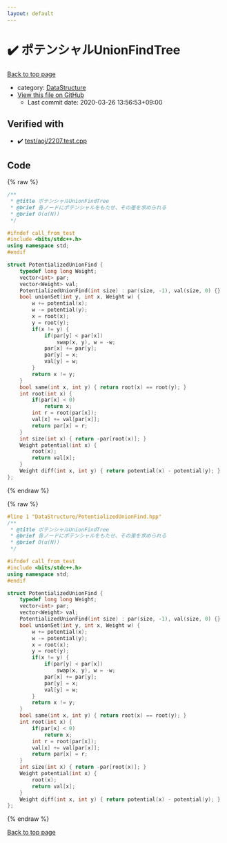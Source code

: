 ```yaml
---
layout: default
---
```


<!-- mathjax config similar to math.stackexchange -->
<script type="text/javascript" async
  src="https://cdnjs.cloudflare.com/ajax/libs/mathjax/2.7.5/MathJax.js?config=TeX-MML-AM_CHTML">
</script>
<script type="text/x-mathjax-config">
  MathJax.Hub.Config({
    TeX: { equationNumbers: { autoNumber: "AMS" }},
    tex2jax: {
      inlineMath: [ ['$','$'] ],
      processEscapes: true
    },
    "HTML-CSS": { matchFontHeight: false },
    displayAlign: "left",
    displayIndent: "2em"
  });
</script>

<script type="text/javascript" src="https://cdnjs.cloudflare.com/ajax/libs/jquery/3.4.1/jquery.min.js"></script>
<script src="https://cdn.jsdelivr.net/npm/jquery-balloon-js@1.1.2/jquery.balloon.min.js" integrity="sha256-ZEYs9VrgAeNuPvs15E39OsyOJaIkXEEt10fzxJ20+2I=" crossorigin="anonymous"></script>
<script type="text/javascript" src="../../assets/js/copy-button.js"></script>
<link rel="stylesheet" href="../../assets/css/copy-button.css" />


# :heavy_check_mark: ポテンシャルUnionFindTree

<a href="../../index.html">Back to top page</a>

* category: <a href="../../index.html#5e248f107086635fddcead5bf28943fc">DataStructure</a>
* <a href="{{ site.github.repository_url }}/blob/master/DataStructure/PotentializedUnionFind.hpp">View this file on GitHub</a>
    - Last commit date: 2020-03-26 13:56:53+09:00




## Verified with

* :heavy_check_mark: <a href="../../verify/test/aoj/2207.test.cpp.html">test/aoj/2207.test.cpp</a>


## Code

<a id="unbundled"></a>
{% raw %}
```cpp
/**
 * @title ポテンシャルUnionFindTree
 * @brief 各ノードにポテンシャルをもたせ、その差を求められる
 * @brief O(α(N))
 */

#ifndef call_from_test
#include <bits/stdc++.h>
using namespace std;
#endif

struct PotentializedUnionFind {
    typedef long long Weight;
    vector<int> par;
    vector<Weight> val;
    PotentializedUnionFind(int size) : par(size, -1), val(size, 0) {}
    bool unionSet(int y, int x, Weight w) {
        w += potential(x);
        w -= potential(y);
        x = root(x);
        y = root(y);
        if(x != y) {
            if(par[y] < par[x])
                swap(x, y), w = -w;
            par[x] += par[y];
            par[y] = x;
            val[y] = w;
        }
        return x != y;
    }
    bool same(int x, int y) { return root(x) == root(y); }
    int root(int x) {
        if(par[x] < 0)
            return x;
        int r = root(par[x]);
        val[x] += val[par[x]];
        return par[x] = r;
    }
    int size(int x) { return -par[root(x)]; }
    Weight potential(int x) {
        root(x);
        return val[x];
    }
    Weight diff(int x, int y) { return potential(x) - potential(y); }
};
```
{% endraw %}

<a id="bundled"></a>
{% raw %}
```cpp
#line 1 "DataStructure/PotentializedUnionFind.hpp"
/**
 * @title ポテンシャルUnionFindTree
 * @brief 各ノードにポテンシャルをもたせ、その差を求められる
 * @brief O(α(N))
 */

#ifndef call_from_test
#include <bits/stdc++.h>
using namespace std;
#endif

struct PotentializedUnionFind {
    typedef long long Weight;
    vector<int> par;
    vector<Weight> val;
    PotentializedUnionFind(int size) : par(size, -1), val(size, 0) {}
    bool unionSet(int y, int x, Weight w) {
        w += potential(x);
        w -= potential(y);
        x = root(x);
        y = root(y);
        if(x != y) {
            if(par[y] < par[x])
                swap(x, y), w = -w;
            par[x] += par[y];
            par[y] = x;
            val[y] = w;
        }
        return x != y;
    }
    bool same(int x, int y) { return root(x) == root(y); }
    int root(int x) {
        if(par[x] < 0)
            return x;
        int r = root(par[x]);
        val[x] += val[par[x]];
        return par[x] = r;
    }
    int size(int x) { return -par[root(x)]; }
    Weight potential(int x) {
        root(x);
        return val[x];
    }
    Weight diff(int x, int y) { return potential(x) - potential(y); }
};

```
{% endraw %}

<a href="../../index.html">Back to top page</a>


